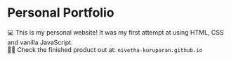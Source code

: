 # Personal Portfolio

💻 This is my personal website! It was my first attempt at using HTML, CSS and vanilla JavaScript. <br />
👩‍💻 Check the finished product out at: `nivetha-kuruparan.github.io` <br />

